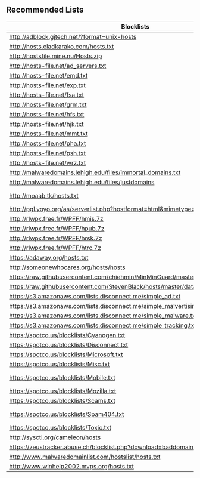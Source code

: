 Recommended Lists
-----------------

Blocklists | Blocked
---------- | -------
http://adblock.gjtech.net/?format=unix-hosts | Ads
http://hosts.eladkarako.com/hosts.txt | Ads
http://hostsfile.mine.nu/Hosts.zip | Ads - Outdated
http://hosts-file.net/ad_servers.txt | Ads
http://hosts-file.net/emd.txt | Malware
http://hosts-file.net/exp.txt | Malware
http://hosts-file.net/fsa.txt | Illegal
http://hosts-file.net/grm.txt | Spam
http://hosts-file.net/hfs.txt | Spam
http://hosts-file.net/hjk.txt | Malware
http://hosts-file.net/mmt.txt | Spam
http://hosts-file.net/pha.txt | Illegal
http://hosts-file.net/psh.txt | Phishing
http://hosts-file.net/wrz.txt | Illegal
http://malwaredomains.lehigh.edu/files/immortal_domains.txt | Malware
http://malwaredomains.lehigh.edu/files/justdomains | Malware
http://moaab.tk/hosts.txt  | Ads/Analytics/Malware/Spam/Tracking - Too many false positives
http://pgl.yoyo.org/as/serverlist.php?hostformat=html&mimetype=plaintext | Ads
http://rlwpx.free.fr/WPFF/hmis.7z | Illegal/Misc/Spam
http://rlwpx.free.fr/WPFF/hpub.7z | Ads
http://rlwpx.free.fr/WPFF/hrsk.7z | Malware
http://rlwpx.free.fr/WPFF/htrc.7z | Analytics/Tracking
https://adaway.org/hosts.txt | Ads/Analytics/Tracking
http://someonewhocares.org/hosts/hosts | Ads/Analytics/Malware/Misc/Spam/Tracking
https://raw.githubusercontent.com/chiehmin/MinMinGuard/master/assets/host/output_file | Ads/Analytics/Tracking
https://raw.githubusercontent.com/StevenBlack/hosts/master/data/StevenBlack/hosts | Misc
https://s3.amazonaws.com/lists.disconnect.me/simple_ad.txt | Ads
https://s3.amazonaws.com/lists.disconnect.me/simple_malvertising.txt | Malware/Spam
https://s3.amazonaws.com/lists.disconnect.me/simple_malware.txt | Malware
https://s3.amazonaws.com/lists.disconnect.me/simple_tracking.txt | Analytics/Tracking
https://spotco.us/blocklists/Cyanogen.txt | Analytics/Tracking
https://spotco.us/blocklists/Disconnect.txt | Ads/Analytics/Tracking (Credit: Disconnect)
https://spotco.us/blocklists/Microsoft.txt | Ads/Analytics/Tracking - May break things
https://spotco.us/blocklists/Misc.txt | Ads/Analytics/Misc/Tracking
https://spotco.us/blocklists/Mobile.txt | Ads/Analytics/Malware/Misc/Scam/Spam/Tracking (Partial Credit: Ad-Away, G&J Tech)
https://spotco.us/blocklists/Mozilla.txt | Ads/Analytics/Misc/Tracking
https://spotco.us/blocklists/Scams.txt | Malware/Misc/Phishing/Scam/Spam
https://spotco.us/blocklists/Spam404.txt | Malware/Misc/Phishing/Scam/Spam (Credit: Spam404)
https://spotco.us/blocklists/Toxic.txt | Misc
http://sysctl.org/cameleon/hosts | Ads
https://zeustracker.abuse.ch/blocklist.php?download=baddomains | Malware
http://www.malwaredomainlist.com/hostslist/hosts.txt | Malware
http://www.winhelp2002.mvps.org/hosts.txt | Ads/Analytics/Malware/Misc/Spam/Tracking